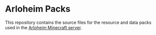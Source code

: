 # Arloheim Packs

This repository contains the source files for the resource and data packs used in the [Arloheim Minecraft server](https://arloheim.nl).